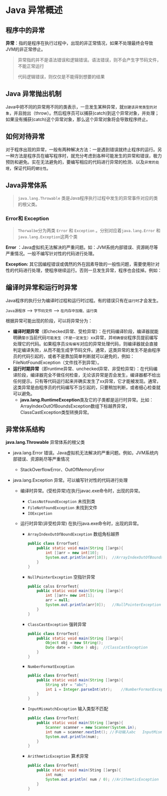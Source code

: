 # Java 异常概述

## 程序中的异常

**异常**：指的是程序在执行过程中，出现的非正常情况，如果不处理最终会导致JVM的非正常停止。

>异常指的并不是语法错误和逻辑错误。语法错误，则不会产生字节码文件，不能正常运行
>
>代码逻辑错误，则仅仅是不能得到想要的结果

## Java 异常抛出机制

​	Java中把不同的异常用不同的类表示，一旦发生某种异常，就`创建该异常类型的对象`，并且抛出（throw）。然后程序员可以捕获(catch)到这个异常对象，并处理；如果没有捕获(catch)这个异常对象，那么这个异常对象将会导致程序终止。

## 如何对待异常

​	 对于程序出现的异常，一般有两种解决方法：一是遇到错误就终止程序的运行。另一种方法是程序员在编写程序时，就充分考虑到各种可能发生的异常和错误，极力预防和避免。实在无法避免的，要编写相应的代码进行异常的检测、以及`异常的处理`，保证代码的`健壮性`。

## Java异常体系

>`java.lang.Throwable` 类是Java程序执行过程中发生的异常事件对应的类的根父类。

### Error和 Exception

> `Thorwalbe`分为两类 `Error` 和 `Exception` 。分别对应着`java.lang.Error` 和 `java.lang.Exception`这两个类

**Error** ：Java虚拟机无法解决的严重问题。如：JVM系统内部错误、资源耗尽等严重情况。一般不编写针对性的代码进行处理。

**Exception:** 其它因编程错误或偶然的外在因素导致的一般性问题，需要使用针对性的代码进行处理，使程序继续运行。否则一旦发生异常，程序也会挂掉。例如：

## 编译时异常和运行时异常

Java程序的执行分为编译时过程和运行时过程。有的错误只有在`运行时`才会发生。

`Java源程序` ——> `字节码文件` ——> `在内存中加载、运行类`

根据异常可能出现的阶段，可以将异常分为：

* **编译时期异常**（即checked异常、受检异常）：在代码编译阶段，编译器就能明确`警示`当前代码`可能发生（不是一定发生）`xx异常，并`明确督促`程序员提前编写处理它的代码。如果程序员`没有编写`对应的异常处理代码，则编译器就会直接判定编译失败，从而不能生成字节码文件。通常，这类异常的发生不是由程序员的代码引起的，或者不是靠加简单判断就可以避免的，例如：FileNotFoundException（文件找不到异常）。
* **运行时期异常**（即runtime异常、unchecked异常、非受检异常）：在代码编译阶段，编译器完全不做任何检查，无论该异常是否会发生，编译器都不给出任何提示。只有等代码运行起来并确实发生了xx异常，它才能被发现。通常，这类异常是由程序员的代码编写不当引起的，只要稍加判断，或者细心检查就可以避免。
  * **java.lang.RuntimeException**类及它的子类都是运行时异常。比如：ArrayIndexOutOfBoundsException数组下标越界异常，ClassCastException类型转换异常。

## 异常体系结构

**java.lang.Throwable** 异常体系的根父类

* java.lang.Error 错误。Java虚拟机无法解决的严重问题。例如，JVM系统内部错误、资源耗尽等严重情况
  * StackOverflowError、OutOfMemoryError
  
* java.lang.Exception 异常。可以编写针对性的代码进行处理
  * 编译时异常。(受检异常)在执行javac.exe命令时，出现的异常。
  
    * `ClassNotFoundException` 未找到类
    * `FileNotFoundException` 未找到文件
    * `IOExcpetion` 
  
  * 运行时异常(非受检异常) 在执行java.exe命令时，出现的异常。
  
    * `ArrayIndexOutOfBoundException`	数组角标越界
  
      ````java
      public class ErrorTset{
          public static void main(String []args){
              int []arr = new int[10];
              System.out.println(arr[10]);	//ArrayIndexOutOfBoundsException
          }
      }
      ````
  
      
  
    * `NullPointerException` 空指针异常
  
      ````java
      public calss ErrorTest{
          public static void main(String []args){
              int []arr= new int[1];
              arr = null;
              System.out.println(arr[0]);	//NullPointerException
          }
      }
      ````
  
      
  
    * `ClassCastException` 强转异常
  
      ````java
      public class ErrorTest{
          public static void main(String []args){
              Object obj = new String();
              Date date = (Date ) obj;	//ClassCastException
          }
      }
      ````
  
      
  
    * `NumberFormatException` 
  
      ````java
      public class ErrorTest{
          public static void main(String []args){
              String str = "abc";
              int i = Integer.parseInt(str);	//NumberFormatException
          }
      }
      ````
  
    * `InputMismatchException` 输入类型不匹配
  
      ````java
      public class ErrorTest{
          public static void main(String []args){
              Scanner scanner = new Scanner(System.in);
              int num = scanner.nextInt(); //手动输入abc   InputMismatchException
              System.out.println(num);	
          }
      }
      ````
  
      
  
    * `ArithmeticException` 算术异常
  
      ````java
      public class ErrorTest{
          public static void main(Sting []args){
              int num;
              System.out.println( num / 0); //ArithmeticException
          }
      }
      ````
  
      